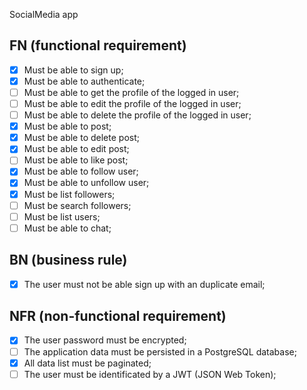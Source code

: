 SocialMedia app

## FN (functional requirement)

- [x] Must be able to sign up;
- [x] Must be able to authenticate;
- [ ] Must be able to get the profile of the logged in user;
- [ ] Must be able to edit the profile of the logged in user;
- [ ] Must be able to delete the profile of the logged in user;
- [x] Must be able to post;
- [x] Must be able to delete post;
- [x] Must be able to edit post;
- [ ] Must be able to like post;
- [x] Must be able to follow user;
- [x] Must be able to unfollow user;
- [x] Must be list followers;
- [ ] Must be search followers;
- [ ] Must be list users;
- [ ] Must be able to chat;

## BN (business rule)
- [x] The user must not be able sign up with an duplicate email;

## NFR (non-functional requirement)
- [x] The user password must be encrypted;
- [ ] The application data must be persisted in a PostgreSQL database;
- [x] All data list must be paginated;
- [ ] The user must be identificated by a JWT (JSON Web Token);
